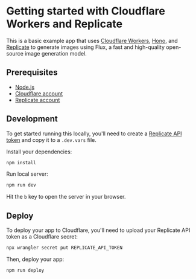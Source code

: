 # Getting started with Cloudflare Workers and Replicate

This is a basic example app that uses [Cloudflare Workers](https://developers.cloudflare.com/workers/), [Hono](https://honojs.dev/), and [Replicate](https://replicate.com/) to generate images using Flux, a fast and high-quality open-source image generation model.

## Prerequisites

- [Node.js](https://nodejs.org/en/download/)
- [Cloudflare account](https://dash.cloudflare.com)
- [Replicate account](https://replicate.com)

## Development

To get started running this locally, you'll need to create a [Replicate API token](https://replicate.com/account/api-tokens) and copy it to a `.dev.vars` file.

Install your dependencies:

```bash
npm install
```

Run local server:

```bash
npm run dev
```

Hit the `b` key to open the server in your browser.

## Deploy

To deploy your app to Cloudflare, you'll need to upload your Replicate API token as a Cloudflare secret:

```bash
npx wrangler secret put REPLICATE_API_TOKEN
```

Then, deploy your app:

```bash
npm run deploy
```